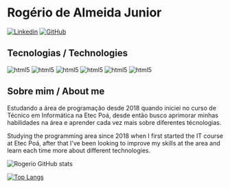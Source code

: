 # Rogério de Almeida Junior

[![Linkedin](https://img.shields.io/badge/LinkedIn-0077B5?style=for-the-badge&logo=linkedin&logoColor=white)](https://www.linkedin.com/in/rog%C3%A9rio-almeida-j%C3%BAnior-a011b5202/)
[![GitHub](https://img.shields.io/badge/GitHub-100000?style=for-the-badge&logo=github&logoColor=white)](https://github.com/RogerioAlmeidaJr)

## Tecnologias / Technologies

<div style = "display: inline-block">
    <img aling = "center" alt = "html5" src = "https://img.shields.io/badge/Java-ED8B00?style=for-the-badge&logo=openjdk&logoColor=white"/>
    <img aling = "center" alt = "html5" src = "https://img.shields.io/badge/C%23-239120?style=for-the-badge&logo=c-sharp&logoColor=white"/>
    <img aling = "center" alt = "html5" src = "https://img.shields.io/badge/Python-14354C?style=for-the-badge&logo=python&logoColor=white"/>
    <img aling = "center" alt = "html5" src = "https://img.shields.io/badge/HTML5-E34F26?style=for-the-badge&logo=html5&logoColor=white"/>
    <img aling = "center" alt = "html5" src = "https://img.shields.io/badge/CSS3-1572B6?style=for-the-badge&logo=css3&logoColor=white"/>
    <img aling = "center" alt = "html5" src = "https://img.shields.io/badge/PHP-777BB4?style=for-the-badge&logo=php&logoColor=white"/>
</div>

## Sobre mim / About me

Estudando a área de programação desde 2018 quando iniciei no curso de Técnico em Informática na Etec Poá, desde então busco aprimorar minhas habilidades na área e aprender cada vez mais sobre diferentes técnologias.

Studying the programming area since 2018 when I first started the IT course at Etec Poá, after that I've been looking to improve my skills at the area and learn each time more about different technologies.

![Rogerio GitHub stats](https://github-readme-stats.vercel.app/api?username=RogerioAlmeidaJr&show_icons=true&theme=dracula)

[![Top Langs](https://github-readme-stats.vercel.app/api/top-langs/?username=RogerioAlmeidaJr&layout=donut)](https://github.com/anuraghazra/github-readme-stats)
